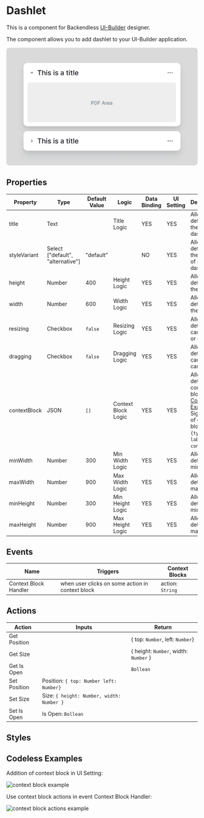 # Dashlet

This is a component for Backendless [UI-Builder](https://backendless.com/developers/#ui-builder) designer.

The component allows you to add dashlet to your UI-Builder application.

<p align="center">
  <img src="./thumbnail.png" alt="main thumbnail" width="780"/>
</p>

## Properties

| Property     | Type                              | Default Value | Logic               | Data Binding | UI Setting | Description                                                                                                             |
|--------------|-----------------------------------|---------------|---------------------|--------------|------------|-------------------------------------------------------------------------------------------------------------------------|
| title        | Text                              |               | Title Logic         | YES          | YES        | Allows to determine the title for dashlet                                                                               |
| styleVariant | Select ["default", "alternative"] | "default"     |                     | NO           | YES        | Allows to determine the variant of style for dashlet                                                                    |
| height       | Number                            | 400           | Height Logic        | YES          | YES        | Allows to determine the height                                                                                          |
| width        | Number                            | 600           | Width Logic         | YES          | YES        | Allows to determine the width                                                                                           |
| resizing     | Checkbox                          | `false`       | Resizing Logic      | YES          | YES        | Allows to determine can resize or can't                                                                                 |
| dragging     | Checkbox                          | `false`       | Dragging Logic      | YES          | YES        | Allows to determine can drag or can't                                                                                   |
| contextBlock | JSON                              | `[]`          | Context Block Logic | YES          | YES        | Allows to determine context block. [Codeless Examples](#examples). Signature of context block: `{type, label, content}` |
| minWidth     | Number                            | 300           | Min Width Logic     | YES          | YES        | Allows to determine min-width                                                                                           |
| maxWidth     | Number                            | 900           | Max Width Logic     | YES          | YES        | Allows to determine max-width                                                                                           |
| minHeight    | Number                            | 300           | Min Height Logic    | YES          | YES        | Allows to determine min-height                                                                                          |
| maxHeight    | Number                            | 900           | Max Height Logic    | YES          | YES        | Allows to determine max-height                                                                                          |

## Events

| Name                  | Triggers                                         | Context Blocks   |
|-----------------------|--------------------------------------------------|------------------|
| Context Block Handler | when user clicks on some action in context block | action: `String` |

## Actions

| Action       | Inputs                                    | Return                                |
|--------------|-------------------------------------------|---------------------------------------|
| Get Position |                                           | { top: `Number`, left: `Number`}      |
| Get Size     |                                           | { height: `Number`, width: `Number` } |
| Get Is Open  |                                           | `Bollean`                             |
| Set Position | Position: `{ top: Number left: Number}`   |                                       |
| Set Size     | Size: `{ height: Number, width: Number }` |                                       |
| Set Is Open  | Is Open: `Bollean`                        |                                       |

## Styles


## <a id="examples"></a> Codeless Examples

Addition of context block in UI Setting:

![context block example](example-images/context-block-json.png)

Use context block actions in event Context Block Handler:

![context block actions example](example-images/context-block-handler-logic.png)

